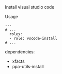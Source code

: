 Install visual studio code

Usage
```
---
# ...
  roles:
  - role: vscode-install
# ...
```

dependencies:
- xfacts
- ppa-utils-install
